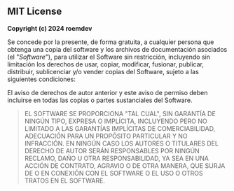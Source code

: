 ## MIT License

**Copyright (c) 2024 roemdev**

Se concede por la presente, de forma gratuita, a cualquier persona que obtenga una copia
del software y los archivos de documentación asociados (el "_Software_"), para utilizar el
Software sin restricción, incluyendo sin limitación los derechos de usar, copiar, modificar,
fusionar, publicar, distribuir, sublicenciar y/o vender copias del Software, sujeto a las
siguientes condiciones:

El aviso de derechos de autor anterior y este aviso de permiso deben incluirse en todas
las copias o partes sustanciales del Software.

> EL SOFTWARE SE PROPORCIONA "TAL CUAL", SIN GARANTÍA DE NINGÚN TIPO, EXPRESA O IMPLÍCITA, INCLUYENDO PERO NO LIMITADO A LAS GARANTÍAS IMPLÍCITAS DE COMERCIABILIDAD, ADECUACIÓN PARA UN PROPÓSITO PARTICULAR Y NO INFRACCIÓN. EN NINGÚN CASO LOS AUTORES O TITULARES DEL DERECHO DE AUTOR SERÁN RESPONSABLES POR NINGÚN RECLAMO, DAÑO U OTRA RESPONSABILIDAD, YA SEA EN UNA ACCIÓN DE CONTRATO, AGRAVIO O DE OTRA MANERA, QUE SURJA DE O EN CONEXIÓN CON EL SOFTWARE O EL USO O OTROS TRATOS EN EL SOFTWARE.
